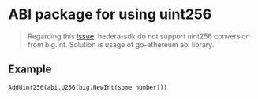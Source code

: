 # ABI package for using uint256

> Regarding this [Issue]: hedera-sdk do not support uint256 conversion from big.Int.
> Solution is usage of go-ethereum abi library.

[Issue]: https://github.com/hashgraph/hedera-sdk-go/issues/534


## Example

```
AddUint256(abi.U256(big.NewInt(some number)))
```
